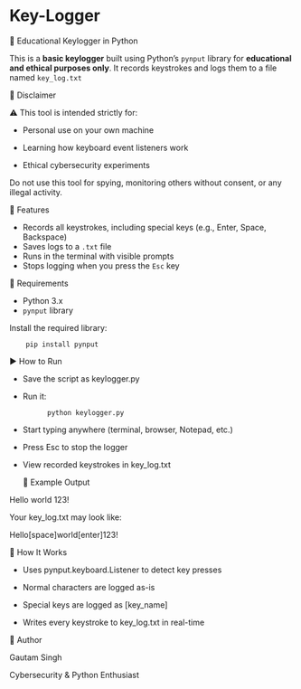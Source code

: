 # Key-Logger

🔐 Educational Keylogger in Python

This is a **basic keylogger** built using Python’s `pynput` library for **educational and ethical purposes only**. It records keystrokes and logs them to a file named `key_log.txt`

📌 Disclaimer

⚠️ This tool is intended strictly for:

- Personal use on your own machine

- Learning how keyboard event listeners work

- Ethical cybersecurity experiments


Do not use this tool for spying, monitoring others without consent, or any illegal activity.

🧠 Features

- Records all keystrokes, including special keys (e.g., Enter, Space, Backspace)
- Saves logs to a `.txt` file
- Runs in the terminal with visible prompts
- Stops logging when you press the `Esc` key

🔧 Requirements

- Python 3.x
- `pynput` library

Install the required library:

        pip install pynput

▶️ How to Run

- Save the script as keylogger.py

- Run it:

            python keylogger.py

- Start typing anywhere (terminal, browser, Notepad, etc.)

- Press Esc to stop the logger

- View recorded keystrokes in key_log.txt

  📝 Example Output

Hello world
123!

Your key_log.txt may look like:

Hello[space]world[enter]123!

🔄 How It Works

- Uses pynput.keyboard.Listener to detect key presses

- Normal characters are logged as-is

- Special keys are logged as [key_name]

- Writes every keystroke to key_log.txt in real-time

👤 Author

Gautam Singh

Cybersecurity & Python Enthusiast














